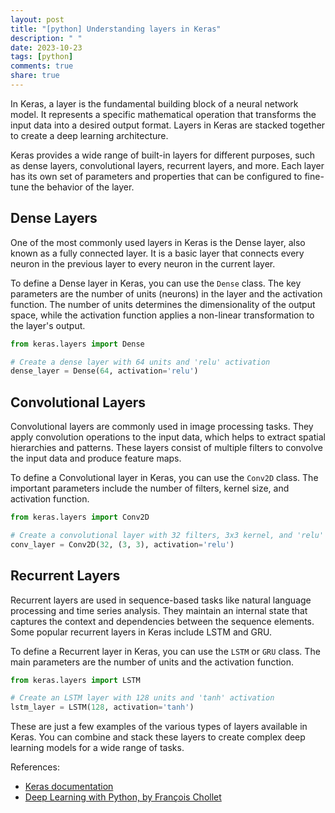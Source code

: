 ```yaml
---
layout: post
title: "[python] Understanding layers in Keras"
description: " "
date: 2023-10-23
tags: [python]
comments: true
share: true
---
```


In Keras, a layer is the fundamental building block of a neural network model. It represents a specific mathematical operation that transforms the input data into a desired output format. Layers in Keras are stacked together to create a deep learning architecture.

Keras provides a wide range of built-in layers for different purposes, such as dense layers, convolutional layers, recurrent layers, and more. Each layer has its own set of parameters and properties that can be configured to fine-tune the behavior of the layer.

## Dense Layers
One of the most commonly used layers in Keras is the Dense layer, also known as a fully connected layer. It is a basic layer that connects every neuron in the previous layer to every neuron in the current layer.

To define a Dense layer in Keras, you can use the `Dense` class. The key parameters are the number of units (neurons) in the layer and the activation function. The number of units determines the dimensionality of the output space, while the activation function applies a non-linear transformation to the layer's output.

```python
from keras.layers import Dense

# Create a dense layer with 64 units and 'relu' activation
dense_layer = Dense(64, activation='relu')
```

## Convolutional Layers
Convolutional layers are commonly used in image processing tasks. They apply convolution operations to the input data, which helps to extract spatial hierarchies and patterns. These layers consist of multiple filters to convolve the input data and produce feature maps.

To define a Convolutional layer in Keras, you can use the `Conv2D` class. The important parameters include the number of filters, kernel size, and activation function.

```python
from keras.layers import Conv2D

# Create a convolutional layer with 32 filters, 3x3 kernel, and 'relu' activation
conv_layer = Conv2D(32, (3, 3), activation='relu')
```

## Recurrent Layers
Recurrent layers are used in sequence-based tasks like natural language processing and time series analysis. They maintain an internal state that captures the context and dependencies between the sequence elements. Some popular recurrent layers in Keras include LSTM and GRU.

To define a Recurrent layer in Keras, you can use the `LSTM` or `GRU` class. The main parameters are the number of units and the activation function.

```python
from keras.layers import LSTM

# Create an LSTM layer with 128 units and 'tanh' activation
lstm_layer = LSTM(128, activation='tanh')
```

These are just a few examples of the various types of layers available in Keras. You can combine and stack these layers to create complex deep learning models for a wide range of tasks.

References:
- [Keras documentation](https://keras.io)
- [Deep Learning with Python, by François Chollet](https://www.manning.com/books/deep-learning-with-python)
